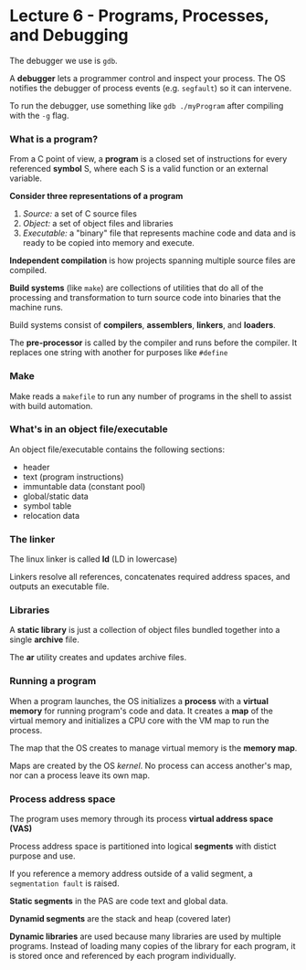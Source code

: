# Lecture 6 - Programs, Processes, and Debugging
The debugger we use is `gdb`.

A **debugger** lets a programmer control and inspect your process. The OS notifies the debugger of process events (e.g. `segfault`) so it can intervene.

To run the debugger, use something like `gdb ./myProgram` after compiling with the `-g` flag.

### What is a program?
From a C point of view, a **program** is a closed set of instructions for every referenced **symbol** S, where each S is a valid function or an external variable.

**Consider three representations of a program** 
1. *Source:* a set of C source files
2. *Object:* a set of object files and libraries
3. *Executable:* a "binary" file that represents machine code and data and is ready to be copied into memory and execute.

**Independent compilation** is how projects spanning multiple source files are compiled.

**Build systems** (like `make`) are collections of utilities that do all of the processing and transformation to turn source code into binaries that the machine runs.

Build systems consist of **compilers**, **assemblers**, **linkers**, and **loaders**.

The **pre-processor** is called by the compiler and runs before the compiler. It replaces one string with another for purposes like `#define`

### Make
Make reads a `makefile` to run any number of programs in the shell to assist with build automation. 

### What's in an object file/executable
An object file/executable contains the following sections:
- header
- text (program instructions)
- immuntable data (constant pool)
- global/static data
- symbol table
- relocation data

### The linker
The linux linker is called **ld** (LD in lowercase)

Linkers resolve all references, concatenates required address spaces, and outputs an executable file.

### Libraries
A **static library** is just a collection of object files bundled together into a single **archive** file.

The **ar** utility creates and updates archive files.

### Running a program
When a program launches, the OS initializes a **process** with a **virtual memory** for running program's code and data. It creates a **map** of the virtual memory and initializes a CPU core with the VM map to run the process.

The map that the OS creates to manage virtual memory is the **memory map**.

Maps are created by the OS *kernel*. No process can access another's map, nor can a process leave its own map.

### Process address space
The program uses memory through its process **virtual address space (VAS)** 

Process address space is partitioned into logical **segments** with distict purpose and use.

If you reference a memory address outside of a valid segment, a `segmentation fault` is raised.

**Static segments** in the PAS are code text and global data.

**Dynamid segments** are the stack and heap (covered later) 

**Dynamic libraries** are used because many libraries are used by multiple programs. Instead of loading many copies of the library for each program, it is stored once and referenced by each program individually.

